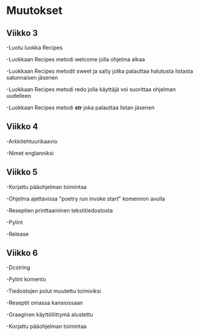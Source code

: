 # Muutokset

## Viikko 3
-Luotu luokka Recipes

-Luokkaan Recipes metodi welcome jolla ohjelma alkaa

-Luokkaan Recipes metodit sweet ja salty jotka palauttaa halutusta listasta satunnaisen jäsenen

-Luokkaan Recipes metodi redo jolla käyttäjä voi suorittaa ohjelman uudelleen

-Luokkaan Recipes metodi __str__ joka palauttaa listan jäsenen


## Viikko 4
-Arkkitehtuurikaavio

-Nimet englanniksi


## Viikko 5
-Korjattu pääohjelman toimintaa

-Ohjelma ajettavissa "poetry run invoke start" komennon avulla

-Reseptien printtaaminen tekstitiedostosta

-Pylint

-Release


## Viikko 6
-Dcstring

-Pylint komento

-Tiedostojen polut muutettu toimiviksi

-Reseptit omassa kansiossaan

-Graaginen käyttöliittymä alustettu

-Korjattu pääohjelman toimintaa
